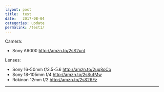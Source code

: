 ```yaml
---
layout: post
title:  test
date:   2017-08-04
categories: update
permalink: /test1/
---
```


Camera: 
  * Sony A6000   <http://amzn.to/2sS2unt>

Lenses:
  * Sony 16-50mm f/3.5-5.6 <http://amzn.to/2ug8oCo>
  * Sony 18-105mm f/4 <http://amzn.to/2sSufMw>
  * Rokinon 12mm f/2 <http://amzn.to/2sS26Fz>

* * *

<div class="photoset-grid-lightbox" data-layout="131" style="visibility: hidden;">
  <img src="https://c1.staticflickr.com/5/4257/35717248601_b8998ce06a_b.jpg" width="1280" height="1707" data-highres="https://c1.staticflickr.com/5/4257/35717248601_b8998ce06a_b.jpg">
  <img src="https://c1.staticflickr.com/5/4217/35039378543_039945e1c4_b.jpg" height="663" data-highres="https://c1.staticflickr.com/5/4217/35039378543_039945e1c4_b.jpg">
  <img src="https://c1.staticflickr.com/5/4217/35039378543_039945e1c4_b.jpg" width="500" height="500" data-highres="https://c1.staticflickr.com/5/4217/35039378543_039945e1c4_b.jpg">
  <img src="https://c1.staticflickr.com/5/4287/35679871142_b22e458ede_b.jpg" width="500" height="500" data-highres="https://c1.staticflickr.com/5/4287/35679871142_b22e458ede_b.jpg">
  <img src="https://c1.staticflickr.com/5/4215/35849072315_e2d4af1573_c.jpg" width="1280" height="1280" data-highres="https://c1.staticflickr.com/5/4215/35849072315_e2d4af1573_c.jpg">
</div>
